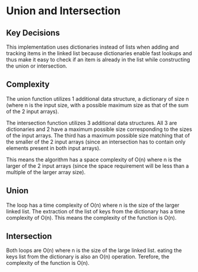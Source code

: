 # Union and Intersection

## Key Decisions

This implementation uses dictionaries instead of lists when adding and tracking items in the linked list because dictionaries enable fast lookups and thus make it easy to check if an item is already in the list while constructing the union or intersection.

## Complexity

The union function utilizes 1 additional data structure, a dictionary of size n (where n is the input size, with a possible maximum size as that of the sum of the 2 input arrays).

The intersection function utilizes 3 additional data structures. All 3 are dictionaries and 2 have a maximum possible size corresponding to the sizes of the input arrays. The third has a maximum possible size matching that of the smaller of the 2 input arrays (since an intersection has to contain only elements present in both input arrays). 

This means the algorithm has a space complexity of O(n) where n is the larger of the 2 input arrays (since the space requirement will be less than a multiple of the larger array size). 

## Union

The loop has a time complexity of O(n) where n is the size of the larger linked list. The extraction of the list of keys from the dictionary has a time complexity of O(n). This means the complexity of the function is O(n).

## Intersection

Both loops are O(n) where n is the size of the large linked list. eating the keys list from the dictionary is also an O(n) operation. Terefore, the complexity of the function is O(n).
